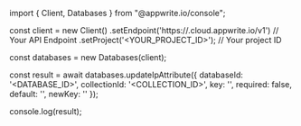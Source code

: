 import { Client, Databases } from "@appwrite.io/console";

const client = new Client()
    .setEndpoint('https://<REGION>.cloud.appwrite.io/v1') // Your API Endpoint
    .setProject('<YOUR_PROJECT_ID>'); // Your project ID

const databases = new Databases(client);

const result = await databases.updateIpAttribute({
    databaseId: '<DATABASE_ID>',
    collectionId: '<COLLECTION_ID>',
    key: '',
    required: false,
    default: '',
    newKey: ''
});

console.log(result);
